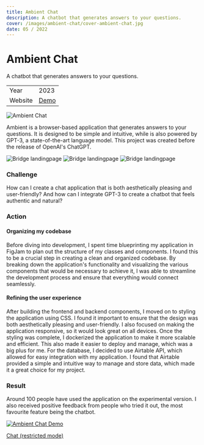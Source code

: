 ```yaml
---
title: Ambient Chat
description: A chatbot that generates answers to your questions.
cover: /images/ambient-chat/cover-ambient-chat.jpg
date: 05 / 2022
---
```


<info-grid>
<div>

# Ambient Chat

</div>
<div>

A chatbot that generates answers to your questions.

</div>
<div>

|         |                                            |
| ------- | ------------------------------------------ |
| Year    | 2023                                       |
| Website | [Demo](https://ambient-chat.onrender.com/) |

</div>
</info-grid>

![Ambient Chat](/images/ambient-chat/cover-ambient-chat.jpg)

Ambient is a browser-based application that generates answers to your questions. It is designed to be simple and intuitive, while is also powered by GPT-3, a state-of-the-art language model. This project was created before the release of OpenAI's ChatGPT.

<three-full-grid>

![Bridge landingpage](/images/ambient-chat/ambient_chat_box.webp)
![Bridge landingpage](/images/ambient-chat/ambient_chat_interface.webp)
![Bridge landingpage](/images/ambient-chat/ambient_chat_settings.webp)

</three-full-grid>

<process-grid>

### Challenge

How can I create a chat application that is both aesthetically pleasing and user-friendly? And how can I integrate GPT-3 to create a chatbot that feels authentic and natural?

<div>

### Action

</div>

<div>

#### Organizing my codebase

Before diving into development, I spent time blueprinting my application in FigJam to plan out the structure of my classes and components. I found this to be a crucial step in creating a clean and organized codebase. By breaking down the application's functionality and visualizing the various components that would be necessary to achieve it, I was able to streamline the development process and ensure that everything would connect seamlessly.

#### Refining the user experience

After building the frontend and backend components, I moved on to styling the application using CSS. I found it important to ensure that the design was both aesthetically pleasing and user-friendly. I also focused on making the application responsive, so it would look great on all devices. Once the styling was complete, I dockerized the application to make it more scalable and efficient. This also made it easier to deploy and manage, which was a big plus for me. For the database, I decided to use Airtable API, which allowed for easy integration with my application. I found that Airtable provided a simple and intuitive way to manage and store data, which made it a great choice for my project.

</div>

### Result

Around 100 people have used the application on the experimental version. I also received positive feedback from people who tried it out, the most favourite feature being the chatbot.

</process-grid>

[![Ambient Chat Demo](/images/ambient-chat/cover-ambient-chat.jpg)](FcL5ehtL1uU)

<project-links>

[Chat (restricted mode)](https://ambient-chat.onrender.com/)

</project-links>
